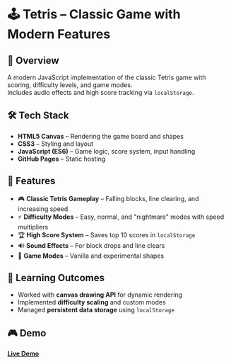 # 🕹 Tetris – Classic Game with Modern Features

## 🧩 Overview
A modern JavaScript implementation of the classic Tetris game with scoring, difficulty levels, and game modes.  
Includes audio effects and high score tracking via `localStorage`.

## 🛠 Tech Stack
- **HTML5 Canvas** – Rendering the game board and shapes  
- **CSS3** – Styling and layout  
- **JavaScript (ES6)** – Game logic, score system, input handling  
- **GitHub Pages** – Static hosting

## 📌 Features
- 🎮 **Classic Tetris Gameplay** – Falling blocks, line clearing, and increasing speed  
- ⚡ **Difficulty Modes** – Easy, normal, and "nightmare" modes with speed multipliers  
- 🏆 **High Score System** – Saves top 10 scores in `localStorage`  
- 🔊 **Sound Effects** – For block drops and line clears  
- 🧩 **Game Modes** – Vanilla and experimental shapes

## 🧭 Learning Outcomes
- Worked with **canvas drawing API** for dynamic rendering  
- Implemented **difficulty scaling** and custom modes  
- Managed **persistent data storage** using `localStorage`

## 🎮 Demo
[**Live Demo**](https://qywi.github.io/Tetris/)

